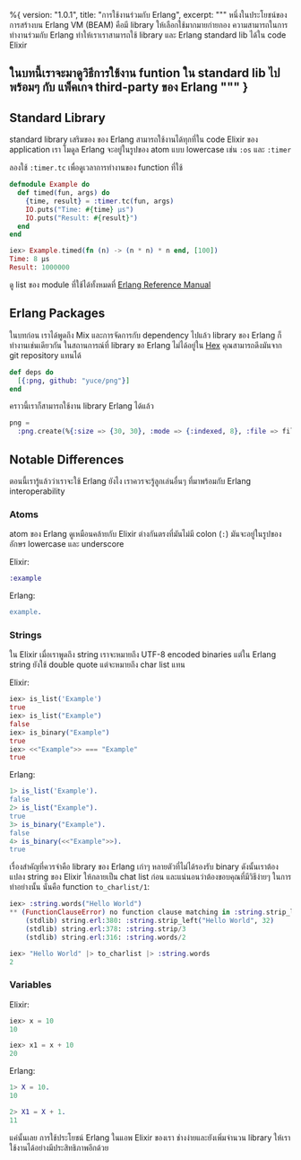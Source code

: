 %{
  version: "1.0.1",
  title: "การใช้งานร่วมกับ Erlang",
  excerpt: """
  หนึ่งในประโยชน์ของการสร้างบน Erlang VM (BEAM) คือมี library ให้เลือกใช้มากมายก่ายกอง ความสามารถในการทำงานร่วมกับ Erlang ทำให้เราเราสามารถใช้ library และ Erlang standard lib ได้ใน code Elixir 

ในบทนี้เราจะมาดูวิธีการใช้งาน funtion ใน standard lib ไปพร้อมๆ กับ แพ็คเกจ third-party ของ Erlang
  """
}
---

## Standard Library

standard library เสริมของ ของ Erlang สามารถใช้งานได้ทุกที่ใน code Elixir ของ application เรา โมดูล Erlang จะอยู่ในรูปของ atom แบบ lowercase เช่น `:os` และ `:timer`

ลองใช้ `:timer.tc` เพื่อดูเวลาการทำงานของ function ที่ใช้

```elixir
defmodule Example do
  def timed(fun, args) do
    {time, result} = :timer.tc(fun, args)
    IO.puts("Time: #{time} μs")
    IO.puts("Result: #{result}")
  end
end

iex> Example.timed(fn (n) -> (n * n) * n end, [100])
Time: 8 μs
Result: 1000000
```

ดู list ของ module ที่ใช้ได้ทั้งหมดที่ [Erlang Reference Manual](http://erlang.org/doc/apps/stdlib/)

## Erlang Packages

ในบทก่อน เราได้พูดถึง Mix และการจัดการกับ dependency ไปแล้ว library ของ Erlang ก็ทำงานเช่นเดียวกัน ในสถานการณ์ที่ library ขอ Erlang ไม่ได้อยู่ใน [Hex](https://hex.pm) คุณสามารถดึงมันจาก git repository แทนได้

```elixir
def deps do
  [{:png, github: "yuce/png"}]
end
```

คราวนี้เราก็สามารถใช้งาน library Erlang ได้แล้ว

```elixir
png =
  :png.create(%{:size => {30, 30}, :mode => {:indexed, 8}, :file => file, :palette => palette})
```

## Notable Differences

ตอนนี้เรารู้แล้วว่าเราจะใช้ Erlang ยังไง เราควรจะรู้ลูกเล่นอื่นๆ ที่มาพร้อมกับ Erlang interoperability

### Atoms

atom ของ Erlang ดูเหมือนคล้ายกับ Elixir ต่างกันตรงที่มันไม่มี colon (`:`) มันจะอยู่ในรูปของอักษร lowercase และ underscore

Elixir:

```elixir
:example
```

Erlang:

```erlang
example.
```

### Strings

ใน Elixir เมื่อเราพูดถึง string เราจะหมายถึง UTF-8 encoded binaries แต่ใน Erlang string ยังใช้ double quote แต่จะหมายถึง char list แทน

Elixir:

```elixir
iex> is_list('Example')
true
iex> is_list("Example")
false
iex> is_binary("Example")
true
iex> <<"Example">> === "Example"
true
```

Erlang:

```erlang
1> is_list('Example').
false
2> is_list("Example").
true
3> is_binary("Example").
false
4> is_binary(<<"Example">>).
true
```

เรื่องสำคัญที่ควรจำคือ library ของ Erlang เก่าๆ หลายตัวที่ไม่ได้รองรับ binary ดังนั้นเราต้องแปลง string ของ Elixir ให้กลายเป็น chat list ก่อน และแน่นอนว่าต้องขอบคุณที่มีวิธีง่ายๆ ในการทำอย่างนั้น นั่นคือ function `to_charlist/1`:

```elixir
iex> :string.words("Hello World")
** (FunctionClauseError) no function clause matching in :string.strip_left/2
    (stdlib) string.erl:380: :string.strip_left("Hello World", 32)
    (stdlib) string.erl:378: :string.strip/3
    (stdlib) string.erl:316: :string.words/2

iex> "Hello World" |> to_charlist |> :string.words
2
```

### Variables

Elixir:

```elixir
iex> x = 10
10

iex> x1 = x + 10
20
```

Erlang:

```erlang
1> X = 10.
10

2> X1 = X + 1.
11
```

แค่นั้นเลย การใช้ประโยชน์ Erlang ในแอพ Elixir ของเรา ช่างง่ายและยังเพิ่มจำนวน library ให้เราใช้งานได้อย่างมีประสิทธิภาพอีกด้วย
